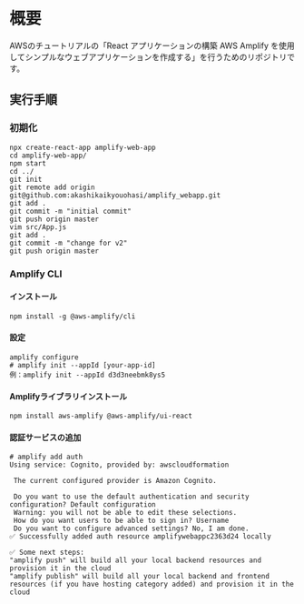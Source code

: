 # 概要

AWSのチュートリアルの「React アプリケーションの構築 AWS Amplify を使用してシンプルなウェブアプリケーションを作成する」を行うためのリポジトリです。

## 実行手順
### 初期化
```
npx create-react-app amplify-web-app
cd amplify-web-app/
npm start
cd ../
git init
git remote add origin git@github.com:akashikaikyouohasi/amplify_webapp.git
git add .
git commit -m "initial commit"
git push origin master
vim src/App.js
git add .
git commit -m "change for v2"
git push origin master
```

### Amplify CLI
#### インストール
```
npm install -g @aws-amplify/cli
```

#### 設定
```
amplify configure
# amplify init --appId [your-app-id]
例：amplify init --appId d3d3neebmk8ys5
```

#### Amplifyライブラリインストール
```
npm install aws-amplify @aws-amplify/ui-react
```

#### 認証サービスの追加
```
# amplify add auth
Using service: Cognito, provided by: awscloudformation
 
 The current configured provider is Amazon Cognito. 
 
 Do you want to use the default authentication and security configuration? Default configuration
 Warning: you will not be able to edit these selections. 
 How do you want users to be able to sign in? Username
 Do you want to configure advanced settings? No, I am done.
✅ Successfully added auth resource amplifywebappc2363d24 locally

✅ Some next steps:
"amplify push" will build all your local backend resources and provision it in the cloud
"amplify publish" will build all your local backend and frontend resources (if you have hosting category added) and provision it in the cloud
```

